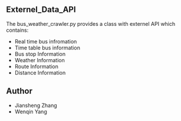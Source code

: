 ##  Externel_Data_API
The bus_weather_crawler.py provides a class with externel API which contains:
- Real time bus infromation
- Time table bus information
- Bus stop Information
- Weather Information
- Route Information
- Distance Information


## Author
- Jiansheng Zhang
- Wenqin Yang
